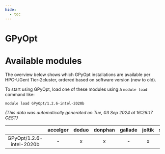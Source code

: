 ```yaml
---
hide:
  - toc
---
```


GPyOpt
======

# Available modules


The overview below shows which GPyOpt installations are available per HPC-UGent Tier-2cluster, ordered based on software version (new to old).

To start using GPyOpt, load one of these modules using a `module load` command like:

```shell
module load GPyOpt/1.2.6-intel-2020b
```

*(This data was automatically generated on Tue, 03 Sep 2024 at 16:26:17 CEST)*  

| |accelgor|doduo|donphan|gallade|joltik|shinx|skitty|
| :---: | :---: | :---: | :---: | :---: | :---: | :---: | :---: |
|GPyOpt/1.2.6-intel-2020b|-|x|x|-|x|-|x|

